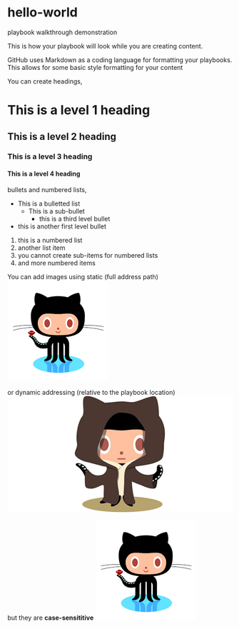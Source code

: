# hello-world
playbook walkthrough demonstration


This is how your playbook will look while you are creating content.

GitHub uses Markdown as a coding language for formatting your playbooks.  This allows for some basic style formatting for your content

You can create headings,

# This is a level 1 heading
## This is a level 2 heading
### This is a level 3 heading
#### This is a level 4 heading

bullets and numbered lists,

* This is a bulletted list
  * This is a sub-bullet
    * this is a third level bullet
* this is another first level bullet

1. this is a numbered list
1. another list item
  1.  you cannot create sub-items for numbered lists
1.  and more numbered items

You can add images using static (full address path)
![GitHub Logo](https://github.com/Protiviti-JSargent/hello-world/blob/readme-edits/GitHub.png)

or dynamic addressing (relative to the playbook location)
![check your spelling](github404.jpg)

but they are **case-sensititive**
![check your spelling](github.png)

